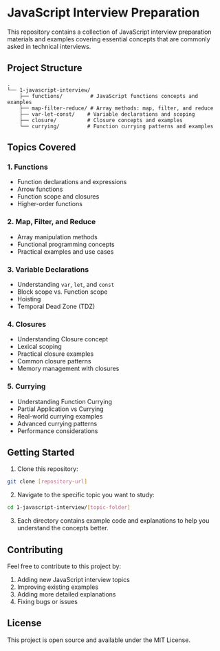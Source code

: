 # JavaScript Interview Preparation

This repository contains a collection of JavaScript interview preparation materials and examples covering essential concepts that are commonly asked in technical interviews.

## Project Structure

```
.
└── 1-javascript-interview/
    ├── functions/         # JavaScript functions concepts and examples
    ├── map-filter-reduce/ # Array methods: map, filter, and reduce
    ├── var-let-const/    # Variable declarations and scoping
    ├── closure/          # Closure concepts and examples
    └── currying/         # Function currying patterns and examples
```

## Topics Covered

### 1. Functions
- Function declarations and expressions
- Arrow functions
- Function scope and closures
- Higher-order functions

### 2. Map, Filter, and Reduce
- Array manipulation methods
- Functional programming concepts
- Practical examples and use cases

### 3. Variable Declarations
- Understanding `var`, `let`, and `const`
- Block scope vs. Function scope
- Hoisting
- Temporal Dead Zone (TDZ)

### 4. Closures
- Understanding Closure concept
- Lexical scoping
- Practical closure examples
- Common closure patterns
- Memory management with closures

### 5. Currying
- Understanding Function Currying
- Partial Application vs Currying
- Real-world currying examples
- Advanced currying patterns
- Performance considerations

## Getting Started

1. Clone this repository:
```bash
git clone [repository-url]
```

2. Navigate to the specific topic you want to study:
```bash
cd 1-javascript-interview/[topic-folder]
```

3. Each directory contains example code and explanations to help you understand the concepts better.

## Contributing

Feel free to contribute to this project by:
1. Adding new JavaScript interview topics
2. Improving existing examples
3. Adding more detailed explanations
4. Fixing bugs or issues

## License

This project is open source and available under the MIT License.